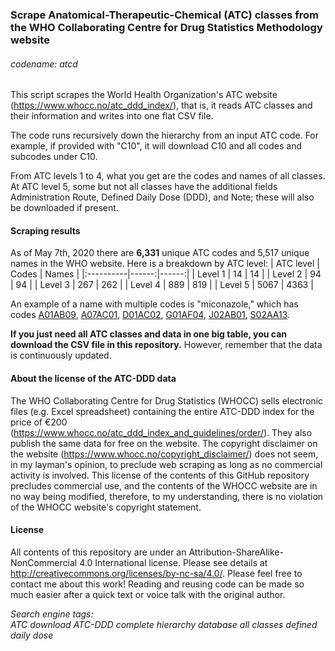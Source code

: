 ### Scrape Anatomical-Therapeutic-Chemical (ATC) classes from the WHO Collaborating Centre for Drug Statistics Methodology website
###### codename: atcd
This script scrapes the World Health Organization's ATC website (https://www.whocc.no/atc_ddd_index/), that is, it reads ATC classes and their information and writes into one flat CSV file.

The code runs recursively down the hierarchy from an input ATC code. For example, if provided with "C10", it will download C10 and all codes and subcodes under C10.
  
From ATC levels 1 to 4, what you get are the codes and names of all classes. At ATC level 5, some but not all classes have the additional fields Administration Route, Defined Daily Dose (DDD), and Note; these will also be downloaded if present.
  
#### Scraping results
As of May 7th, 2020 there are **6,331** unique ATC codes and 5,517 unique names in the WHO website. Here is a breakdown by ATC level: 
| ATC level | Codes | Names |
|:----------|------:|------:|
| Level 1   | 14    | 14    |
| Level 2   | 94    | 94    |
| Level 3   | 267   | 262   |
| Level 4   | 889   | 819   |
| Level 5   | 5067  | 4363  |
  
An example of a name with multiple codes is "miconazole," which has codes [A01AB09](https://www.whocc.no/atc_ddd_index/?code=A01AB09&showdescription=no), [A07AC01](https://www.whocc.no/atc_ddd_index/?code=A07AC01&showdescription=no), [D01AC02](https://www.whocc.no/atc_ddd_index/?code=D01AC02&showdescription=no), [G01AF04](https://www.whocc.no/atc_ddd_index/?code=G01AF04&showdescription=no), [J02AB01](https://www.whocc.no/atc_ddd_index/?code=J02AB01&showdescription=no), [S02AA13](https://www.whocc.no/atc_ddd_index/?code=S02AA13&showdescription=no).
  
**If you just need all ATC classes and data in one big table, you can download the CSV file in this repository.** However, remember that the data is continuously updated.  
  
#### About the license of the ATC-DDD data  
The WHO Collaborating Centre for Drug Statistics (WHOCC) sells electronic files (e.g. Excel spreadsheet) containing the entire ATC-DDD index for the price of €200 (https://www.whocc.no/atc_ddd_index_and_guidelines/order/). They also publish the same data for free on the website. The copyright disclaimer on the website (https://www.whocc.no/copyright_disclaimer/) does not seem, in my layman's opinion, to preclude web scraping as long as no commercial activity is involved. This license of the contents of this GitHub repository precludes commercial use, and the contents of the WHOCC website are in no way being modified, therefore, to my understanding, there is no violation of the WHOCC website's copyright statement.

#### License
All contents of this repository are under an Attribution-ShareAlike-NonCommercial 4.0 International license. Please see details at http://creativecommons.org/licenses/by-nc-sa/4.0/. Please feel free to contact me about this work! Reading and reusing code can be made so much easier after a quick text or voice talk with the original author.

_Search engine tags:  
ATC download ATC-DDD complete hierarchy database all classes defined daily dose_
